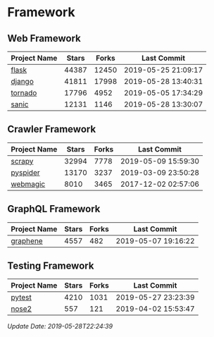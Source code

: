 # Framework

## Web Framework

| Project Name | Stars | Forks | Last Commit |
| ------------ | ----- | ----- | ----------- |
| [flask](https://github.com/pallets/flask) | 44387 | 12450 | 2019-05-25 21:09:17 |
| [django](https://github.com/django/django) | 41811 | 17998 | 2019-05-28 13:40:31 |
| [tornado](https://github.com/tornadoweb/tornado) | 17796 | 4952 | 2019-05-05 17:34:29 |
| [sanic](https://github.com/huge-success/sanic) | 12131 | 1146 | 2019-05-28 13:30:07 |

## Crawler Framework

| Project Name | Stars | Forks | Last Commit |
| ------------ | ----- | ----- | ----------- |
| [scrapy](https://github.com/scrapy/scrapy) | 32994 | 7778 | 2019-05-09 15:59:30 |
| [pyspider](https://github.com/binux/pyspider) | 13170 | 3237 | 2019-03-09 23:50:28 |
| [webmagic](https://github.com/code4craft/webmagic) | 8010 | 3465 | 2017-12-02 02:57:06 |

## GraphQL Framework

| Project Name | Stars | Forks | Last Commit |
| ------------ | ----- | ----- | ----------- |
| [graphene](https://github.com/graphql-python/graphene) | 4557 | 482 | 2019-05-07 19:16:22 |

## Testing Framework

| Project Name | Stars | Forks | Last Commit |
| ------------ | ----- | ----- | ----------- |
| [pytest](https://github.com/pytest-dev/pytest) | 4210 | 1031 | 2019-05-27 23:23:39 |
| [nose2](https://github.com/nose-devs/nose2) | 557 | 121 | 2019-04-02 15:53:47 |

*Update Date: 2019-05-28T22:24:39*